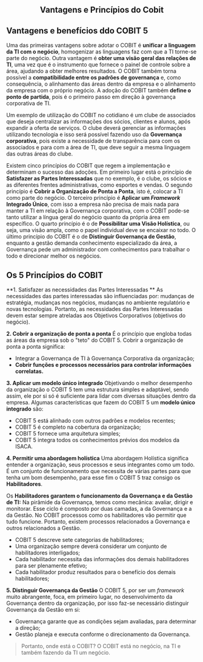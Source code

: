 <div align="center">

  ## Vantagens e Princípios do Cobit

</div>

## Vantagens e benefícios ddo COBIT 5

Uma das primeiras vantagens sobre adotar o COBIT é **unificar a linguagem da TI com o negócio**, homogenizar as linguagens faz com que a TI torne-se parte do negócio. Outra vantagem é **obter uma visão geral das relações de TI**, uma vez que é o instrumento que fornece o painel de controle sobre a área, ajudando a obter melhores resultados. O COBIT também torna possível a **compatibilidade entre os padrões de governança** e, como consequência, o alinhamento das áreas dentro da empresa e o alinhamento da empresa com o próprio negócio. A adoção do COBIT também **define o ponto de partida**, pois é o primeiro passo em direção à governança corporativa de TI.

Um exemplo de utilização do COBIT no cotidiano é um clube de associados que deseja centralizar as informações dos sócios, clientes e alunos, após expandir a oferta de serviços. O clube deverá gerenciar as informações utilizando tecnologia e isso será possível fazendo uso da **Governança corporativa**, pois existe a necessidade de transparência para com os associados e para com a área de TI, que deve seguir a mesma linguagem das outras áreas do clube.

Existem cinco princípios do COBIT que regem a implementação e determinam o sucesso das adoções. Em primeiro lugar está o princípio de **Satisfazer as Partes Interessadas** que no exemplo, é o clube, os sócios e as diferentes frentes administrativas, como esportes e vendas. O segundo princípio é **Cobrir a Organização de Ponta a Ponta**, isto é, colocar a TI como parte do negócio. O terceiro princípio é **Aplicar um *Framework* Integrado Único**, com isso a empresa não precisa de mais nada para manter a TI em relação à Governança corporativa, com o COBIT pode-se tanto utilizar a língua geral do negócio quanto da própria área em específico. O quarto princípio é o de **Possibilitar uma Visão Holística**, ou seja, uma visão ampla, como o papel individual deve se encaixar no todo. O último princípio do COBIT é o de **Distinguir Governança de Gestão**, enquanto a gestão demanda conhecimento especializado da área, a Governança pede um administrador com conhecimentos para trabalhar o todo e direcionar melhor os negócios.  

## Os 5 Princípios do COBIT

**1. Satisfazer as necessidades das Partes Interessadas **
As necessidades das partes interessadas são influenciadas por: mudanças de estratégia, mudanças nos negócios, mudanças no ambiente regulatório e novas tecnologias. Portanto, as necessidades das Partes Interessadas devem estar sempre atreladas aos Objetivos Corporativos (objetivos do negócio).

**2. Cobrir a organização de ponta a ponta**
É o princípio que engloba todas as áreas da empresa sob o  "teto" do COBIT 5. Cobrir a organização de ponta a ponta significa:

- Integrar a Governança de TI à Governança Corporativa da organização;
- **Cobrir funções e processos necessários para controlar informações correlatas.**

**3. Aplicar um modelo único integrado**
Objetivando o melhor desempenho da organização o COBIT 5 tem uma estrutura simples e adaptável, sendo assim, ele por si só é suficiente para lidar com diversas situações dentro da empresa. Algumas características que fazem do COBIT 5 um **modelo único integrado** são: 

- COBIT 5 está alinhado com outros padrões e modelos recentes;
- COBIT 5 é completo na cobertura da organização;
- COBIT 5 fornece uma arquitetura simples;
- COBIT 5 integra todos os conhecimentos prévios dos modelos da ISACA.


**4. Permitir uma abordagem holística**
Uma abordagem Holística significa entender a organização, seus processos e seus integrantes como um todo. É um conjunto de funcionamento que necessita de várias partes para que tenha um bom desempenho, para esse fim o COBIT 5 traz consigo os **Habilitadores**.

Os **Habilitadores garantem o funcionamento da Governança e da Gestão de TI:** Na pirâmide da Governança, temos como mecânica: avaliar, dirigir e monitorar. Esse ciclo é composto por duas camadas, a da Governança e a da Gestão. No COBIT processos como os habilitadores vão permitir que tudo funcione. Portanto, existem processos relacionados a Governança e outros relacionados a Gestão. 

- COBIT 5 descreve sete categorias de habilitadores;
- Uma organização sempre deverá considerar um conjunto de habilitadores interligados;
- Cada habilitador necessita das informações dos demais habilitadores para ser plenamente efetivo;
- Cada habilitador produz resultados para o benefício dos demais habilitadores;


**5. Distinguir Governança da Gestão**
O COBIT 5, por ser um *framework* muito abrangente, foca, em primeiro lugar, no desenvolvimento da Governança dentro da organização, por isso faz-se necessário distinguir Governança da Gestão em si:

- Governança garante que as condições sejam avaliadas, para determinar a direção;
- Gestão planeja e executa conforme o direcionamento da Governança.

> Portanto, onde está o COBIT? 
O COBIT está no negócio, na TI e também fazendo da TI um negócio.

